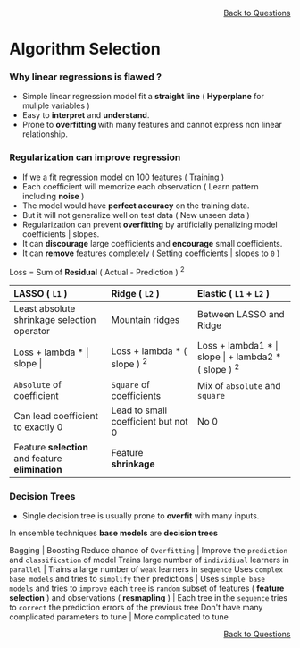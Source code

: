 <p align='right'><a align="right" href="https://github.com/KIRANKUMAR7296/Library/blob/main/Interview.md">Back to Questions</a></p>

# Algorithm Selection

### Why linear regressions is flawed ?
- Simple linear regression model fit a **straight line** ( **Hyperplane** for muliple variables ) 
- Easy to **interpret** and **understand**. 
- Prone to **overfitting** with many features and cannot express non linear relationship.

### Regularization can improve regression
- If we a fit regression model on 100 features ( Training )
- Each coefficient will memorize each observation ( Learn pattern including **noise** )
- The model would have **perfect accuracy** on the training data. 
- But it will not generalize well on test data ( New unseen data )
- Regularization can prevent **overfitting** by artificially penalizing model coefficients | slopes.
- It can **discourage** large coefficients and **encourage** small coefficients.
- It can **remove** features completely ( Setting coefficients | slopes to `0` )

Loss = Sum of **Residual** ( Actual - Prediction ) <sup>2</sup> 

LASSO ( `L1` ) | Ridge ( `L2` ) | Elastic ( `L1` + `L2` )
:--- | :--- | :---
Least absolute shrinkage selection operator | Mountain ridges | Between LASSO and Ridge  
Loss + lambda * \| slope \| | Loss + lambda *  ( slope ) <sup>2</sup> | Loss + lambda1 * \| slope \| + lambda2 * ( slope ) <sup>2</sup>
`Absolute` of coefficient | `Square` of coefficients | Mix of `absolute` and `square`
Can lead coefficient to exactly 0 | Lead to small coefficient but not 0 | No 0
Feature **selection** and feature **elimination** | Feature **shrinkage**

### Decision Trees
- Single decision tree is usually prone to **overfit** with many inputs.

In ensemble techniques **base models** are **decision trees**

Bagging | Boosting
Reduce chance of `Overfitting` | Improve the `prediction` and `classification` of model
Trains large number of `individiual` learners in `parallel` | Trains a large number of `weak` learners in `sequence`
Uses `complex base models` and tries to `simplify` their predictions | Uses `simple base models` and tries to `improve`
each `tree` is `random` subset of features ( **feature selection** ) and observations ( **resmapling** ) | Each tree in the `sequence` tries to `correct` the prediction errors of the previous tree 
Don't have many complicated parameters to tune | More complicated to tune

<p align='right'><a align="right" href="https://github.com/KIRANKUMAR7296/Library/blob/main/Interview.md">Back to Questions</a></p>
